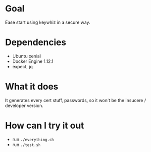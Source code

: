 Goal
====

Ease start using keywhiz in a secure way.

Dependencies
============

* Ubuntu xenial
* Docker Engine 1.12.1
* expect, jq

What it does
============

It generates every cert stuff, passwords, so it won't be the insucere / developer version.

How can I try it out
====================

* run ``` ./everything.sh ```
* run ``` ./test.sh ```

